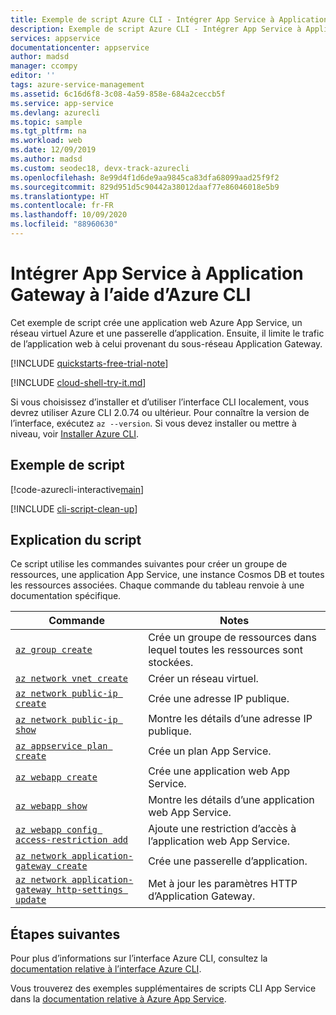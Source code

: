 ```yaml
---
title: Exemple de script Azure CLI - Intégrer App Service à Application Gateway | Microsoft Docs
description: Exemple de script Azure CLI - Intégrer App Service à Application Gateway
services: appservice
documentationcenter: appservice
author: madsd
manager: ccompy
editor: ''
tags: azure-service-management
ms.assetid: 6c16d6f8-3c08-4a59-858e-684a2ceccb5f
ms.service: app-service
ms.devlang: azurecli
ms.topic: sample
ms.tgt_pltfrm: na
ms.workload: web
ms.date: 12/09/2019
ms.author: madsd
ms.custom: seodec18, devx-track-azurecli
ms.openlocfilehash: 8e99d4f1d6de9aa9845ca83dfa68099aad25f9f2
ms.sourcegitcommit: 829d951d5c90442a38012daaf77e86046018e5b9
ms.translationtype: HT
ms.contentlocale: fr-FR
ms.lasthandoff: 10/09/2020
ms.locfileid: "88960630"
---
```

# <a name="integrate-app-service-with-application-gateway-using-cli"></a>Intégrer App Service à Application Gateway à l’aide d’Azure CLI

Cet exemple de script crée une application web Azure App Service, un réseau virtuel Azure et une passerelle d’application. Ensuite, il limite le trafic de l’application web à celui provenant du sous-réseau Application Gateway.

[!INCLUDE [quickstarts-free-trial-note](../../../includes/quickstarts-free-trial-note.md)]

[!INCLUDE [cloud-shell-try-it.md](../../../includes/cloud-shell-try-it.md)]

Si vous choisissez d’installer et d’utiliser l’interface CLI localement, vous devrez utiliser Azure CLI 2.0.74 ou ultérieur. Pour connaître la version de l’interface, exécutez `az --version`. Si vous devez installer ou mettre à niveau, voir [Installer Azure CLI]( /cli/azure/install-azure-cli).

## <a name="sample-script"></a>Exemple de script

[!code-azurecli-interactive[main](../../../cli_scripts/app-service/integrate-with-app-gateway/integrate-with-app-gateway.sh "Integrate with Application Gateway")]

[!INCLUDE [cli-script-clean-up](../../../includes/cli-script-clean-up.md)]

## <a name="script-explanation"></a>Explication du script

Ce script utilise les commandes suivantes pour créer un groupe de ressources, une application App Service, une instance Cosmos DB et toutes les ressources associées. Chaque commande du tableau renvoie à une documentation spécifique.

| Commande | Notes |
|---|---|
| [`az group create`](/cli/azure/group?view=azure-cli-latest#az-group-create) | Crée un groupe de ressources dans lequel toutes les ressources sont stockées. |
| [`az network vnet create`](/cli/azure/network/vnet?view=azure-cli-latest#az-network-vnet-create) | Créer un réseau virtuel. |
| [`az network public-ip create`](/cli/azure/network/public-ip?view=azure-cli-latest#az-network-public-ip-create) | Crée une adresse IP publique. |
| [`az network public-ip show`](/cli/azure/network/public-ip?view=azure-cli-latest#az-network-public-ip-show) | Montre les détails d’une adresse IP publique. |
| [`az appservice plan create`](/cli/azure/appservice/plan?view=azure-cli-latest#az-appservice-plan-create) | Crée un plan App Service. |
| [`az webapp create`](/cli/azure/webapp?view=azure-cli-latest#az-webapp-create) | Crée une application web App Service. |
| [`az webapp show`](/cli/azure/webapp?view=azure-cli-latest#az-webapp-show) | Montre les détails d’une application web App Service. |
| [`az webapp config access-restriction add`](/cli/azure/webapp/config/access-restriction?view=azure-cli-latest#az-webapp-config-access-restriction-add) | Ajoute une restriction d’accès à l’application web App Service. |
| [`az network application-gateway create`](/cli/azure/network/application-gateway?view=azure-cli-latest#az-network-application-gateway-create) | Crée une passerelle d’application. |
| [`az network application-gateway http-settings update`](/cli/azure/network/application-gateway/http-settings?view=azure-cli-latest#az-network-application-gateway-http-settings-update) | Met à jour les paramètres HTTP d’Application Gateway. |

## <a name="next-steps"></a>Étapes suivantes

Pour plus d’informations sur l’interface Azure CLI, consultez la [documentation relative à l’interface Azure CLI](/cli/azure).

Vous trouverez des exemples supplémentaires de scripts CLI App Service dans la [documentation relative à Azure App Service](../samples-cli.md).